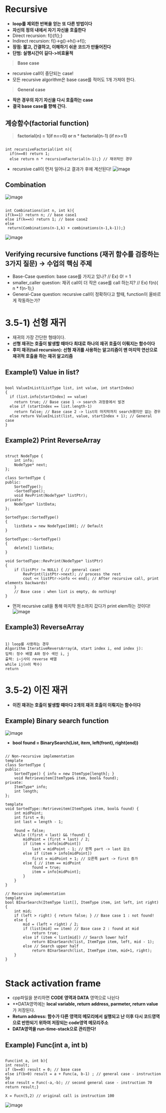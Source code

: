 Recursive
====================
* **loop를 제외한 반복을 얻는 또 다른 방법이다**
* **자신의 정의 내에서 자기 자신을 호출한다**
* Direct recursion: f(){f();}
* Indirect recursion: f()->g()->h()->f();
* **장점: 짧고, 간결하고, 이해하기 쉬운 코드가 만들어진다**
* **단범: 실행시간이 길다->비효율적**
> **Base case**
  * recursive call이 중단되는 case!
  * 모든 recursive algorithm은 base case를 적어도 1개 가져야 한다.
> **General case**
  * **작은 경우의 자기 자신을 다시 호출하는 case**
  * **결국 base case를 향해 간다.**
## 계승함수(factorial function)
> **factorial(n) = 1(if n==0) or n * factorial(n-1) (if n>=1)**
<pre><code>
int recursiveFactorial(int n){
  if(n==0) return 1;
  else return n * recursiveFactorial(n-1);} // 재귀적인 경우
</code></pre>
* recursive call이 먼저 일어나고 결과가 후에 계산된다!
![image](https://user-images.githubusercontent.com/50229148/107457281-1d408980-6b95-11eb-8341-782b884592e1.png)
## Combination
![image](https://user-images.githubusercontent.com/50229148/107457464-701a4100-6b95-11eb-842e-3e8ac3a229b3.png)
<pre><code>
int Combinations(int n, int k){
if(k==1) return n; // base case1
else if(k==n) return 1; // base case2
else 
 return(Combinations(n-1,k) + combinations(n-1,k-1));} 
</code></pre>
![image](https://user-images.githubusercontent.com/50229148/107457634-c25b6200-6b95-11eb-9bb3-119271836f4f.png)
## Verifying recursive functions (재귀 함수를 검증하는 3가지 질문) -> 수업의 핵심 주제
* Base-Case question: base case를 가지고 있나? // Ex) 0! = 1
* smaller_caller question: 재귀 call이 더 작은 case를 call 하는지? // Ex) f(n){ n * f(n-1);}
* General-Case question: recursive call이 정확하다고 할때, function이 올바르게 작동하는가?
# 3.5-1) 선형 재귀
* 재귀의 가장 간단한 형태이다.
* **선형 재귀는 호출이 발생할 때마다 최대로 하나의 재귀 호출이 이뤄지는 함수이다**
* **후미 재귀(tail recursion): 선형 재귀를 사용하는 알고리즘이 맨 마지막 연산으로 재귀적 호출을 하는 재귀 알고리즘**
## Example1) Value in list?
<pre><code>
bool ValueInList(ListType list, int value, int startIndex)
{
  if (list.info[startIndex] == value)
    return true; // Base case 1 -> search 과정중에서 발견
  else if (startIndex == list.length-1)
    return false; // Base case 2 -> list의 마지막까지 search했지만 없는 경우
  else return ValueInList(list, value, startIndex + 1); // General case
}</code></pre>
## Example2) Print ReverseArray
<pre><code>
struct NodeType {
	int info;
	NodeType* next;
};

class SortedType {
public:
	SortedType();
	~SortedType();
	void RevPrint(NodeType* listPtr);
private:
	NodeType* listData;
};

SortedType::SortedType()
{
	listData = new NodeType[100]; // Default
}

SortedType::~SortedType()
{
	delete[] listData;
}

void SortedType::RevPrint(NodeType* listPtr)
{
	if (listPtr != NULL) { // general case!
		RevPrint(listPtr->next); // process the rest
		cout << listPtr->info << endl; // After recursive call, print elements backwards!
	}
	// Base case : when list is empty, do nothing!
}</code></pre>
* 먼저 recursive call을 통해 마지막 원소까지 갔다가 print elem하는 것이다!
![image](https://user-images.githubusercontent.com/50229148/107460242-14eb4d00-6b9b-11eb-99f9-9916e7290066.png)
## Example3) ReverseArray
<pre><code>
1) loop를 사용하는 경우
Algorithm IterativeReversArray(A, start index i, end index j):
입력: 정수 배열 A와 정수 색인 i, j
출력: i~j사이 reverse 배열
while i<j do
  Swap(A[i],A[j]);
  i ++; j--;

2) 선형 재귀를 사용하는 경우
Algorithm ReverseArray(A, start index i, end index j):
입력: 정수 배열 A와 정수 색인 i, j
출력: i~j사이 reverse 배열
if i<j then
  swap(A[i],A[j]);
  ReverseArray(A,i+1,j-1); 
// Base-case : i=j(n이 홀수) or i>j(n이 짝수)
return</code></pre>
# 3.5-2) 이진 재귀
* **이진 재귀는 호출이 발생할 때마다 2개의 재귀 호출이 이뤄지는 함수이다**
## Example) Binary search function
![image](https://user-images.githubusercontent.com/50229148/107461718-f470c200-6b9d-11eb-9782-a1401dd8763f.png)
* **bool found = BinarySearch(List, item, left(front), right(end))**
<pre><code>
// Non-recursive implementation
template<class ItemType>
class SortedType {
public:
	SortedType() { info = new ItemType[length]; }
	void Retrieveitem(ItemType& item, bool& found);
private:
	ItemType* info;
	int length;
};

template<class ItemType>
void SortedType<ItemType>::Retrieveitem(ItemType& item, bool& found) {
	int midPoint;
	int first = 0;
	int last = length - 1;

	found = false;
	while ((first < last) && !found) {
		midPoint = (first + last) / 2;
		if (item < info[midPoint])
			last = midPoint - 1; // 왼쪽 part -> last 감소
		else if (item > info[midPoint])
			first = midPoint + 1; // 오른쪽 part -> first 증가
		else { // item == midPoint
			found = true;
			item = info[midPoint];
		}
	}
}

// Recursive implementation
template<class ItemType>
bool BInarSearch(ItemType list[], ItemType item, int left, int right) {
	int mid;
	if (left > right) { return false; } // Base case 1 : not found!
	else {
		mid = (left + right) / 2;
		if (list[mid] == item) // Base case 2 : found at mid
			return true;
		else if (item < list[mid]) // Search lower half
			return BInarSearch(list, ItemType item, left, mid - 1);
		else // Search upper half
			return BInarSearch(list, ItemType item, mid+1, right);
	}
}
					  </code></pre>
# Stack activation frame
* cpp파일을 분리하면 **CODE 영역과 DATA** 영역으로 나뉜다
* **DATA영역에는 **local variable, return address, parmeter, return value**가 저장된다.
* **Return address: 함수가 다른 영역의 메모리에서 실행되고 난 이후 다시 코드영역으로 반한되기 위하여 저장되는 code영역 메모리주소**
* **DATA영역을 run-time-stack으로 관리한다!**
## Example) Func(int a, int b)
<pre><code>
Func(int a, int b){
int result;
if (b==0) result = 0; // base case
else if(b>0) result = a + Func(a, b-1) ; // general case - instruction 50
else result = Func(-a,-b); // second general case - instruction 70
return result;}

X = Fucn(5,2) // original call is instruction 100
</code></pre>
![image](https://user-images.githubusercontent.com/50229148/107464661-2127d800-6ba4-11eb-8f4a-0e018b93abb7.png)

